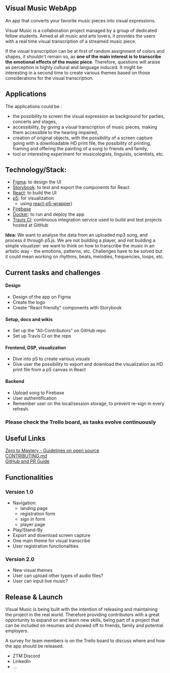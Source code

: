 ## Visual Music WebApp
An app that converts your favorite music pieces into visual expressions. 

Visual Music is a collaboration project managed by a group of dedicated fellow students. Aimed at all music and arts lovers, it provides the users with a real time visual transcription of a streamed music piece. 

If the visual transcription can be at first of random assignment of colors and shapes, it shouldn't remain so, as **one of the main interest is to transcribe the emotional effects of the music piece**. Therefore, questions will araise as perception is highly cultural and language induced. It might be interesting in a second time to create various themes based on those considerations for the visual transcription.

## Applications
The applications could be :
* the possibility to screen the visual expression as background for parties, concerts and stages, 
* accessibility, by giving a visual transcription of music pieces, making them accessible to the hearing impaired,
* creation of original objects, with the possibility of a screen capture going with a downloadable HD print file, the possibility of printing, framing and offering the painting of a song to friends and family,
* tool or interesting experiment for musicologists, linguists, scientists, etc.

## Technology/Stack:
* [Figma](https://www.figma.com/): to design the UI
* [Storybook](https://storybook.js.org/): to test and export the components for React
* [React](https://reactjs.org/): to build the UI
* [p5](https://p5js.org/): for visualization
   * using [react-p5-wrapper](https://www.npmjs.com/package/react-p5-wrapper))
* [Firebase](https://firebase.google.com/)                 
* [Docker](https://www.docker.com/): to run and deploy the app
* [Travis CI](https://travis-ci.org/): continuous integration service used to build and test projects hosted at GitHub
  
__Idea:__ We want to analyse the data from an uploaded mp3 song, and process it through p5.js. We are not building a player, and not building a simple visualizer: we want to think on how to transcribe the music in an artistic way - the emotions, patterns, etc. Challenges have to be solved but it could mean working on rhythms, beats, melodies, frequencies, loops, etc.

## Current tasks and challenges
#### Design
* Design of the app on Figma
* Create the logo
* Create "React friendly" components with Storybook

#### Setup, docs and wikis
* Set up the "All-Contributors" on GitHub repo              
* Set up Travis CI on the repo

#### Frontend, DSP, visualization
* Dive into p5 to create various visuals
* Give user the possibility to export and download the visualization as HD print file from a p5 canvas in React

#### Backend
* Upload song to Firebase
* User authentification
* Remember user on the local/session storage, to prevent re-sign in every refresh.

### Please check the Trello board, as tasks evolve continuously             

## Useful Links
[Zero to Mastery - Guidelines on open source](https://github.com/zero-to-mastery/start-here-guidelines)            
[CONTRIBUTING.md](https://github.com/zero-to-mastery/visual-music/blob/master/CONTRIBUTING.md)               
[GitHub and PR Guide](https://github.com/zero-to-mastery/visual-music/blob/master/Visual-Music-GitHub-PR-Guide.pdf)


## Functionalities
### Version 1.0
* Navigation:
  * landing page
  * registration form
  * sign in form
  * player page
* Play/Stand-By
* Export and download screen capture
* One main theme for visual transcribe
* User registration functionalities
    
### Version 2.0
* New visual themes
* User can upload other types of audio files?
* User can input live music?

## Release & Launch
Visual Music is being built with the intention of releasing and maintaining the project in the real world. Therefore providing contributors with a great opportunity to expand on and learn new skills, being part of a project that can be included on resumes and showed off to friends, family and potential employers.

A survey for team members is on the Trello board to discuss where and how the app should be released.
* ZTM Discord
* LinkedIn
* ...

